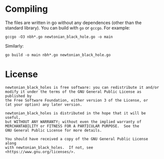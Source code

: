 # Compiling
The files are written in go without any dependences (other than the
standard library). You can build with `go` or `gccgo`. For example:
```
gccgo -O3 nbh*.go newtonian_black_hole.go -o main
```
Similarly:
```
go build -o main nbh*.go newtonian_black_hole.go
```

# License
    newtonian_black_holes is free software: you can redistribute it and/or
    modify it under the terms of the GNU General Public License as published by
    the Free Software Foundation, either version 3 of the License, or
    (at your option) any later version.

    newtonian_black_holes is distributed in the hope that it will be useful,
    but WITHOUT ANY WARRANTY; without even the implied warranty of
    MERCHANTABILITY or FITNESS FOR A PARTICULAR PURPOSE.  See the
    GNU General Public License for more details.

    You should have received a copy of the GNU General Public License along
    with newtonian_black_holes.  If not, see <https://www.gnu.org/licenses/>.
